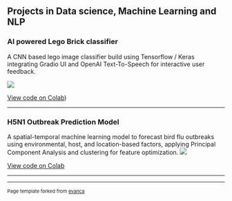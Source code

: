 ## Projects in Data science, Machine Learning and NLP



### AI powered Lego Brick classifier  
A CNN based lego image classifier build using Tensorflow / Keras integrating Gradio UI and OpenAI Text-To-Speech for interactive user feedback. 

[![](https://img.shields.io/badge/Python-white?logo=Python)](#)

[View code on Colab](https://colab.research.google.com/github/maadhuvijay/Project3-Lego-Classifier/blob/main/Lego_classifier_new.ipynb))

---

### H5N1 Outbreak Prediction Model
A spatial-temporal machine learning model to forecast bird flu outbreaks using environmental, host, and location-based factors, applying Principal Component Analysis and clustering for feature optimization.
[![](https://img.shields.io/badge/Python-white?logo=Python)](#)

[View code on Colab](https://colab.research.google.com/drive/1d_q0vUpgwmbN7imUcdsbuDwJ61OuBjvO?usp=sharing)

---




---
<p style="font-size:11px">Page template forked from <a href="https://github.com/evanca/quick-portfolio">evanca</a></p>
<!-- Remove above link if you don't want to attibute -->
